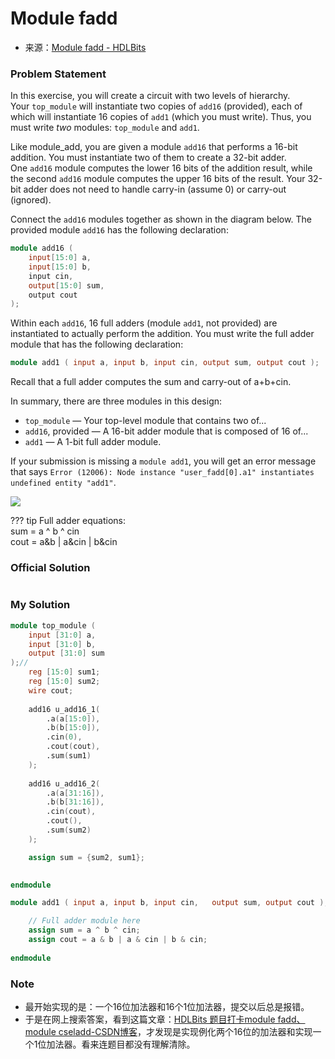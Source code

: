 # Module fadd
- 来源：[Module fadd - HDLBits](https://hdlbits.01xz.net/wiki/Module_fadd)

### Problem Statement
In this exercise, you will create a circuit with two levels of hierarchy. Your `top_module` will instantiate two copies of `add16` (provided), each of which will instantiate 16 copies of `add1` (which you must write). Thus, you must write _two_ modules: `top_module` and `add1`.

Like module_add, you are given a module `add16` that performs a 16-bit addition. You must instantiate two of them to create a 32-bit adder. One `add16` module computes the lower 16 bits of the addition result, while the second `add16` module computes the upper 16 bits of the result. Your 32-bit adder does not need to handle carry-in (assume 0) or carry-out (ignored).

Connect the `add16` modules together as shown in the diagram below. The provided module `add16` has the following declaration:
```Verilog
module add16 ( 
	input[15:0] a, 
	input[15:0] b, 
	input cin, 
	output[15:0] sum, 
	output cout 
);
```


Within each `add16`, 16 full adders (module `add1`, not provided) are instantiated to actually perform the addition. You must write the full adder module that has the following declaration:
```Verilog
module add1 ( input a, input b, input cin, output sum, output cout );
```

Recall that a full adder computes the sum and carry-out of a+b+cin.

In summary, there are three modules in this design:

- `top_module` — Your top-level module that contains two of...
- `add16`, provided — A 16-bit adder module that is composed of 16 of...
- `add1` — A 1-bit full adder module.

  
If your submission is missing a `module add1`, you will get an error message that says `Error (12006): Node instance "user_fadd[0].a1" instantiates undefined entity "add1"`.

  

[![](https://hdlbits.01xz.net/mw/images/f/f3/Module_fadd.png)](https://hdlbits.01xz.net/wiki/File:Module_fadd.png)

??? tip
	Full adder equations:  
	sum = a ^ b ^ cin  
	cout = a&b | a&cin | b&cin
### Official Solution

```Verilog

```

### My Solution

```Verilog
module top_module (
    input [31:0] a,
    input [31:0] b,
    output [31:0] sum
);//
    reg [15:0] sum1;
    reg [15:0] sum2;
    wire cout;
    
    add16 u_add16_1(
        .a(a[15:0]),
        .b(b[15:0]),
        .cin(0),
        .cout(cout),
        .sum(sum1)
    );
    
    add16 u_add16_2(
        .a(a[31:16]),
        .b(b[31:16]),
        .cin(cout),
        .cout(),
        .sum(sum2)
    );

    assign sum = {sum2, sum1};
    

endmodule

module add1 ( input a, input b, input cin,   output sum, output cout );

	// Full adder module here
    assign sum = a ^ b ^ cin;
    assign cout = a & b | a & cin | b & cin;
    
endmodule
```

### Note
- 最开始实现的是：一个16位加法器和16个1位加法器，提交以后总是报错。
- 于是在网上搜索答案，看到这篇文章：[HDLBits 题目打卡module fadd、module cseladd-CSDN博客](https://blog.csdn.net/weixin_44157994/article/details/113545312)，才发现是实现例化两个16位的加法器和实现一个1位加法器。看来连题目都没有理解清除。
